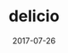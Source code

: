 ---
weight: 6
images:
- /images/IMG_7493.png
title: delicio
date: 2017-07-26
hideExif: false
tags:
- haveaseat
- archive # all posts
- night
- travel
---